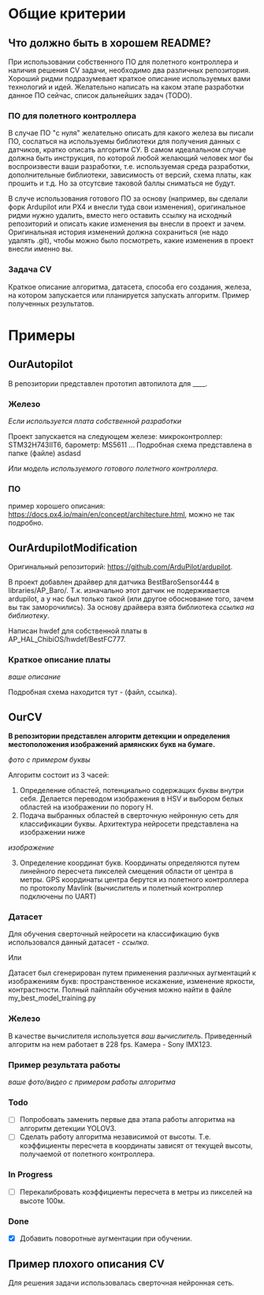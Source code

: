 # Общие критерии

## Что должно быть в хорошем README?
При использовании собственного ПО для полетного контроллера и наличия решения CV задачи, необходимо два различных репозитория.
Хороший ридми подразумевает краткое описание используемых вами технологий и идей. Желательно написать на каком этапе разработки данное ПО сейчас, список дальнейших задач (TODO).

### ПО для полетного контроллера
В случае ПО "с нуля" желательно описать для какого железа вы писали ПО, сослаться на используемы библиотеки для получения данных с датчиков, кратко описать алгоритм СУ. В самом идеалальном случае должна быть инструкция, по которой любой желающий человек мог бы воспроизвести ваши разработки, т.е. используемая среда разработки, дополнительные библиотеки, зависимость от версий, схема платы, как прошить и т.д. Но за отсутсвие таковой баллы сниматься не будут.

В случе использования готового ПО за основу (например, вы сделали форк Ardupilot или PX4 и внесли туда свои изменения), оригинальное ридми нужно удалить, вместо него оставить ссылку на исходный репозиторий и описать какие изменения вы внесли в проект и зачем. Оригинальная история изменений должна сохраниться (не надо удалять .git), чтобы можно было посмотреть, какие изменения в проект внесли именно вы.

### Задача CV
Краткое описание алгоритма, датасета, способа его создания, железа, на котором запускается или планируется запускать алгоритм. Пример полученных результатов.


# Примеры


## OurAutopilot
В репозитории представлен прототип автопилота для ____.

### Железо
*Если используется плата собственной разработки*

Проект запускается на следующем железе:
микроконтроллер: STM32H743IIT6,
барометр: MS5611
...
Подробная схема представлена в папке (файле) asdasd

*Или модель используемого готового полетного контроллера.*

### ПО
пример хорошего описания: https://docs.px4.io/main/en/concept/architecture.html, можно не так подробно.

## OurArdupilotModification
Оригинальный репозиторий: https://github.com/ArduPilot/ardupilot.

В проект добавлен драйвер для датчика BestBaroSensor444 в libraries/AP_Baro/. Т.к. изначально этот датчик не подерживается ardupilot, а у нас был только такой (или другое обоснование того, зачем вы так заморочились). За основу драйвера взята библиотека *ссылка на библиотеку*. 

Написан hwdef для собственной платы в AP_HAL_ChibiOS/hwdef/BestFC777.

### Краткое описание платы
*ваше описание*

Подробная схема находится тут - (файл, ссылка).

## OurCV
**В репозитории представлен алгоритм детекции и определения местоположения изображений армянских букв на бумаге.**

*фото с примером буквы*

Алгоритм состоит из 3 часей:

1) Определение областей, потенциально содержащих буквы внутри себя. Делается переводом изображения в HSV и выбором белых областей на изображении по порогу H.
2) Подача выбранных областей в сверточную нейронную сеть для классификации буквы. Архитектура нейросети представлена на изображении ниже

*изображение*

3) Определение координат букв. Координаты определяются путем линейного пересчета пикселей смещения области от центра в метры. GPS координаты центра берутся из полетного контроллера по протоколу Mavlink (вычислитель и полетный контроллер подключены по UART)

### Датасет
Для обучения сверточный нейросети на классификацию букв использовался данный датасет - *ссылка*. 

Или

Датасет был сгенерирован путем применения различных аугментаций к изображениям букв: пространственное искажение, изменение яркости, контрастности. Полный пайплайн обучения можно найти в файле my_best_model_training.py 

### Железо
В качестве вычислителя используется *ваш вычислитель*. Приведенный алгоритм на нем работает в 228 fps. Камера - Sony IMX123. 

### Пример результата работы
*ваше фото/видео с примером работы алгоритма*

### Todo
- [ ] Попробовать заменить первые два этапа работы алгоритма на алгоритм детекции YOLOV3. 
- [ ] Сделать работу алгоритма независимой от высоты. Т.е. коэффициенты пересчета в координаты зависят от текущей высоты, получаемой от полетного контроллера.

### In Progress
- [ ] Перекалибровать коэффициенты пересчета в метры из пикселей на высоте 100м.  

### Done 
- [x] Добавить поворотные аугментации при обучении.

## Пример плохого описания CV
Для решения задачи использовалась сверточная нейронная сеть.
